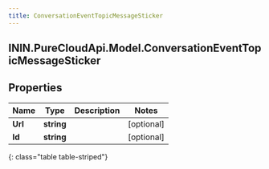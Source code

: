 ```yaml
---
title: ConversationEventTopicMessageSticker
---
```

## ININ.PureCloudApi.Model.ConversationEventTopicMessageSticker

## Properties

|Name | Type | Description | Notes|
|------------ | ------------- | ------------- | -------------|
| **Url** | **string** |  | [optional] |
| **Id** | **string** |  | [optional] |
{: class="table table-striped"}


